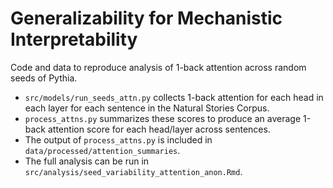 # Generalizability for Mechanistic Interpretability

Code and data to reproduce analysis of 1-back attention across random seeds of Pythia. 

- `src/models/run_seeds_attn.py` collects 1-back attention for each head in each layer for each sentence in the Natural Stories Corpus. 
- `process_attns.py` summarizes these scores to produce an average 1-back attention score for each head/layer across sentences. 
- The output of `process_attns.py` is included in `data/processed/attention_summaries`.
- The full analysis can be run in `src/analysis/seed_variability_attention_anon.Rmd`.